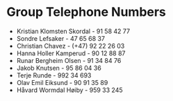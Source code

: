 Group Telephone Numbers
=======================

- Kristian Klomsten Skordal - 91 58 42 77
- Sondre Lefsaker           - 47 65 68 37
- Christian Chavez          - (+47) 92 22 26 03
- Hanna Holler Kamperud     - 90 12 88 87
- Runar Bergheim Olsen      - 91 34 84 76
- Jakob Knutsen             - 95 86 04 36
- Terje Runde               - 992 34 693
- Olav Emil Eiksund         - 90 91 35 89
- Håvard Wormdal Høiby      - 959 33 245
